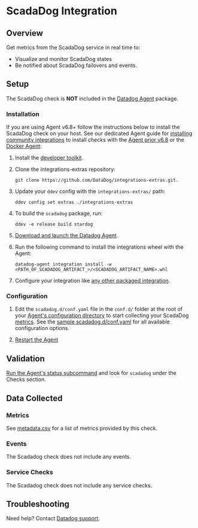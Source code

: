 # ScadaDog Integration

## Overview

Get metrics from the ScadaDog service in real time to:

- Visualize and monitor ScadaDog states
- Be notified about ScadaDog failovers and events.

## Setup

The ScadaDog check is **NOT** included in the [Datadog Agent][1] package.

### Installation

If you are using Agent v6.8+ follow the instructions below to install the ScadaDog check on your host. See our dedicated Agent guide for [installing community integrations][2] to install checks with the [Agent prior v6.8][3] or the [Docker Agent][4]:

1. Install the [developer toolkit][5].
2. Clone the integrations-extras repository:

   ```shell
   git clone https://github.com/DataDog/integrations-extras.git.
   ```

3. Update your `ddev` config with the `integrations-extras/` path:

   ```shell
   ddev config set extras ./integrations-extras
   ```

4. To build the `scadadog` package, run:

   ```shell
   ddev -e release build stardog
   ```

5. [Download and launch the Datadog Agent][6].
6. Run the following command to install the integrations wheel with the Agent:

   ```shell
   datadog-agent integration install -w <PATH_OF_SCADADOG_ARTIFACT_>/<SCADADOG_ARTIFACT_NAME>.whl
   ```

7. Configure your integration like [any other packaged integration][7].

### Configuration

1. Edit the `scadadog.d/conf.yaml` file in the `conf.d/` folder at the root of your [Agent's configuration directory][8] to start collecting your ScadaDog [metrics](#metrics). See the [sample scadadog.d/conf.yaml][9] for all available configuration options.

2. [Restart the Agent][10]

## Validation

[Run the Agent's status subcommand][11] and look for `scadadog` under the Checks section.

## Data Collected

### Metrics

See [metadata.csv][12] for a list of metrics provided by this check.

### Events

The Scadadog check does not include any events.

### Service Checks

The Scadadog check does not include any service checks.

## Troubleshooting

Need help? Contact [Datadog support][13].

[1]: https://app.datadoghq.com/account/settings#agent
[2]: https://docs.datadoghq.com/agent/guide/community-integrations-installation-with-docker-agent/
[3]: https://docs.datadoghq.com/agent/guide/community-integrations-installation-with-docker-agent/?tab=agentpriorto68
[4]: https://docs.datadoghq.com/agent/guide/community-integrations-installation-with-docker-agent/?tab=docker
[5]: https://docs.datadoghq.com/developers/integrations/new_check_howto/#developer-toolkit
[6]: https://app.datadoghq.com/account/settings#agent
[7]: https://docs.datadoghq.com/getting_started/integrations/
[8]: https://docs.datadoghq.com/agent/guide/agent-configuration-files/#agent-configuration-directory
[9]: https://github.com/DataDog/integrations-extras/blob/master/scadadog/datadog_checks/scadadog/data/conf.yaml.example
[10]: https://docs.datadoghq.com/agent/guide/agent-commands/#start-stop-and-restart-the-agent
[11]: https://docs.datadoghq.com/agent/guide/agent-commands/#service-status
[12]: https://github.com/DataDog/integrations-extras/blob/master/scadadog/metadata.csv
[13]: http://docs.datadoghq.com/help
